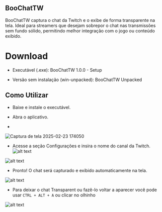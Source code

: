 ## BooChatTW

BooChatTW captura o chat da Twitch e o exibe de forma transparente na tela. Ideal para streamers que desejam sobrepor o chat nas transmissões sem fundo sólido, permitindo melhor integração com o jogo ou conteúdo exibido.

# Download

- Executável (.exe): BooChatTW 1.0.0 - Setup

- Versão sem instalação (win-unpacked): BooChatTW Unpacked

## Como Utilizar

- Baixe e instale o executável.

- Abra o aplicativo.
- 
![Captura de tela 2025-02-23 174050](https://github.com/user-attachments/assets/08250672-e3e7-49ec-992e-ede25672a2c7)

- Acesse a seção Configurações e insira o nome do canal da Twitch.
![alt text](image.png)

![alt text](image-1.png)

- Pronto! O chat será capturado e exibido automaticamente na tela.

![alt text](image-2.png)

- Para deixar o chat Transparent ou fazê-lo voltar a aparecer você pode usar ```CTRL + ALT + A``` ou clicar no olhinho

![alt text](image-4.png)
